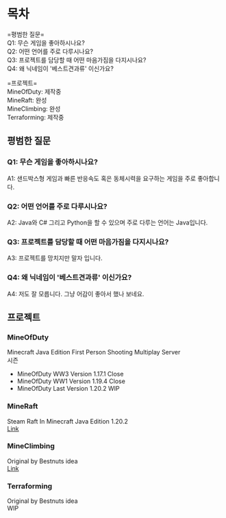 # 목차   
=평범한 질문=   
Q1: 무슨 게임을 좋아하시나요?   
Q2: 어떤 언어를 주로 다루시나요?   
Q3: 프로젝트를 담당할 때 어떤 마음가짐을 다지시나요?   
Q4: 왜 닉네임이 '베스트견과류' 이신가요?   

=프로젝트=   
MineOfDuty: 제작중   
MineRaft: 완성   
MineClimbing: 완성   
Terraforming: 제작중   

## 평범한 질문   

### Q1: 무슨 게임을 좋아하시나요?   
A1: 샌드박스형 게임과 빠른 반응속도 혹은 동체시력을 요구하는 게임을 주로 좋아합니다.

### Q2: 어떤 언어를 주로 다루시나요?  
A2: Java와 C# 그리고 Python을 할 수 있으며 주로 다루는 언어는 Java입니다.   

### Q3: 프로젝트를 담당할 때 어떤 마음가짐을 다지시나요?   
A3: 프로젝트를 망치지만 말자 입니다.   

### Q4: 왜 닉네임이 '베스트견과류' 이신가요?   
A4: 저도 잘 모릅니다. 그냥 어감이 좋아서 했나 보네요.

## 프로젝트   

### MineOfDuty
Minecraft Java Edition First Person Shooting Multiplay Server   
시즌   
- MineOfDuty WW3 Version 1.17.1 Close
- MineOfDuty WW1 Version 1.19.4 Close
- MineOfDuty Last Version 1.20.2 WIP

### MineRaft
Steam Raft In Minecraft Java Edition 1.20.2   
[Link](https://github.com/bestnuts/MineRaft)

### MineClimbing
Original by Bestnuts idea   
[Link](https://github.com/bestnuts/MineClimbing)

### Terraforming
Original by Bestnuts idea   
WIP
